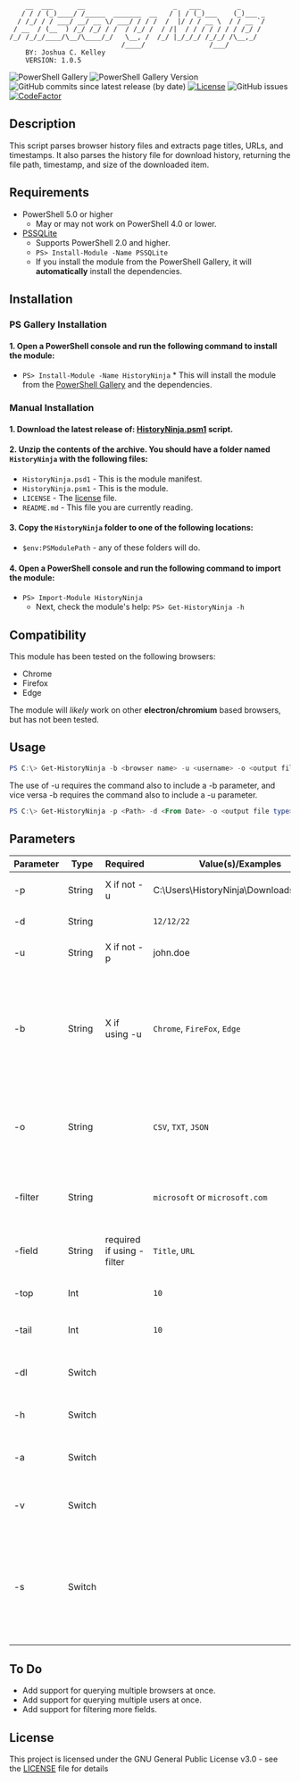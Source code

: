         __  ___      __                      _   ___         _      
       / / / (_)____/ /_____  _______  __   / | / (_)___    (_)___ _
      / /_/ / / ___/ __/ __ \/ ___/ / / /  /  |/ / / __ \  / / __ `/
     / __  / (__  ) /_/ /_/ / /  / /_/ /  / /|  / / / / / / / /_/ / 
    /_/ /_/_/____/\__/\____/_/   \__, /  /_/ |_/_/_/ /_/_/ /\__,_/  
                                /____/                /___/         
        BY: Joshua C. Kelley
        VERSION: 1.0.5


![PowerShell Gallery](https://img.shields.io/powershellgallery/dt/HistoryNinja.svg?style=for-the-badge)
![PowerShell Gallery Version](https://img.shields.io/powershellgallery/v/HistoryNinja.svg?style=for-the-badge)
![GitHub commits since latest release (by date)](https://img.shields.io/github/commits-since/JCKelley-CYBR/HistoryNinja/latest.svg?style=for-the-badge)
[![License](https://img.shields.io/github/license/JCKelley-CYBR/HistoryNinja.svg?style=for-the-badge)](LICENSE)
![GitHub issues](https://img.shields.io/github/issues/JCKelley-CYBR/HistoryNinja.svg?style=for-the-badge)
[![CodeFactor](https://www.codefactor.io/repository/github/jckelley-cybr/historyninja/badge/main)](https://www.codefactor.io/repository/github/jckelley-cybr/historyninja/overview/main)

## Description
This script parses browser history files and extracts page titles, URLs, and timestamps. It also parses the history file for download history, returning the file path, timestamp, and size of the downloaded item. 

## Requirements
* PowerShell 5.0 or higher
  * May or may not work on PowerShell 4.0 or lower.
* [PSSQLite](https://www.powershellgallery.com/packages/PSSQLite/1.1.0)
  * Supports PowerShell 2.0 and higher.
  * `PS> Install-Module -Name PSSQLite`
  * If you install the module from the PowerShell Gallery, it will **automatically** install the dependencies.

## Installation
### PS Gallery Installation
#### 1. Open a PowerShell console and run the following command to install the module:
   * `PS> Install-Module -Name HistoryNinja`
    * This will install the module from the [PowerShell Gallery](https://www.powershellgallery.com/packages/HistoryNinja/) and the dependencies.
### Manual Installation
#### 1. Download the latest release of: [HistoryNinja.psm1](HistoryNinja.psm1) script.
#### 2. Unzip the contents of the archive. You should have a folder named `HistoryNinja` with the following files:
   * `HistoryNinja.psd1` - This is the module manifest.
   * `HistoryNinja.psm1` - This is the module.
   * `LICENSE` - The [license](LICENSE) file.
   * `README.md` - This file you are currently reading.
#### 3. Copy the `HistoryNinja` folder to one of the following locations:
   * `$env:PSModulePath` - any of these folders will do.
#### 4. Open a PowerShell console and run the following command to import the module:
   * `PS> Import-Module HistoryNinja`
     * Next, check the module's help: `PS> Get-HistoryNinja -h`

## Compatibility
This module has been tested on the following browsers:
* Chrome
* Firefox
* Edge

The module will *likely* work on other **electron/chromium** based browsers, but has not been tested.

## Usage
```powershell
PS C:\> Get-HistoryNinja -b <browser name> -u <username> -o <output file type>
```

The use of -u requires the command also to include a -b parameter, and vice versa -b requires the command also to include a -u parameter.

```powershell
PS C:\> Get-HistoryNinja -p <Path> -d <From Date> -o <output file type>
```


## Parameters
| Parameter | Type | Required | Value(s)/Examples | Description |
|-----------|------|----------|----------|-------------|
| -p | String | X if not -u | C:\Users\HistoryNinja\Downloads\History | Set path of history file to parse. |
| -d | String || `12/12/22` | Set history from date. |
| -u | String | X if not -p | john.doe | Username of the user to parse. |
| -b | String | X if using -u | `Chrome`, `FireFox`, `Edge` | Browser to parse. Currently, only Chromium based browsers and Firefox is supported. |
| -o | String || `CSV`, `TXT`, `JSON` | Output file type. Currently, only CSV, TXT, and JSON are supported. |
| -filter | String || `microsoft` or `microsoft.com` | Filter results for matching strings like the input. |
| -field | String | required if using -filter | `Title`, `URL` | Selects field to compare filter with. |
| -top | Int || `10` | Returns the top X results. |
| -tail | Int || `10` | Returns the last X results. |
| -dl | Switch ||| Output browser download history. |
| -h | Switch ||| Displays this help message. |
| -a | Switch ||| Displays the author of the script. |
| -v | Switch ||| Displays the version of the script. |
| -s | Switch ||| Silent. Suppresses all output to the console. Except for results when -o is not specified.|

## To Do
* Add support for querying multiple browsers at once.
* Add support for querying multiple users at once.
* Add support for filtering more fields.


## License
This project is licensed under the GNU General Public License v3.0 - see the [LICENSE](LICENSE) file for details

